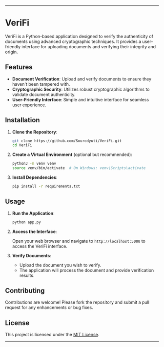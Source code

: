 
---

# VeriFi

VeriFi is a Python-based application designed to verify the authenticity of documents using advanced cryptographic techniques. It provides a user-friendly interface for uploading documents and verifying their integrity and origin.

## Features

* **Document Verification**: Upload and verify documents to ensure they haven't been tampered with.
* **Cryptographic Security**: Utilizes robust cryptographic algorithms to validate document authenticity.
* **User-Friendly Interface**: Simple and intuitive interface for seamless user experience.

## Installation

1. **Clone the Repository**:

   ```bash
   git clone https://github.com/Sourodyuti/VeriFi.git
   cd VeriFi
   ```

2. **Create a Virtual Environment** (optional but recommended):

   ```bash
   python3 -m venv venv
   source venv/bin/activate  # On Windows: venv\Scripts\activate
   ```

3. **Install Dependencies**:

   ```bash
   pip install -r requirements.txt
   ```

## Usage

1. **Run the Application**:

   ```bash
   python app.py
   ```

2. **Access the Interface**:

   Open your web browser and navigate to `http://localhost:5000` to access the VeriFi interface.

3. **Verify Documents**:

   * Upload the document you wish to verify.
   * The application will process the document and provide verification results.

## Contributing

Contributions are welcome! Please fork the repository and submit a pull request for any enhancements or bug fixes.

## License

This project is licensed under the [MIT License](LICENSE).

---


